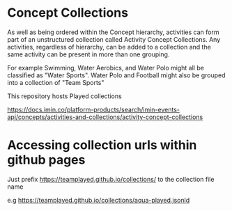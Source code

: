 # Concept Collections

As well as being ordered within the Concept hierarchy, activities can form part of an unstructured collection called Activity Concept Collections. Any activities, regardless of hierarchy, can be added to a collection and the same activity can be present in more than one grouping.

For example Swimming, Water Aerobics, and Water Polo might all be classified as "Water Sports". Water Polo and Football might also be grouped into a collection of "Team Sports"

This repository hosts Played collections

https://docs.imin.co/platform-products/search/imin-events-api/concepts/activities-and-collections/activity-concept-collections

# Accessing collection urls within github pages

Just prefix https://teamplayed.github.io/collections/ to the collection file name

e.g https://teamplayed.github.io/collections/aqua-played.jsonld
